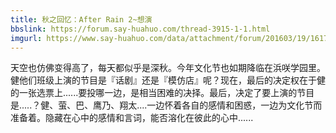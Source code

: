 ```yaml
---
title: 秋之回忆：After Rain 2~想演
bbslink: https://forum.say-huahuo.com/thread-3915-1-1.html
imgurl: https://www.say-huahuo.com/data/attachment/forum/201603/19/161718xqu6zmhpwwbw6wjs.png
---
```


天空也仿佛变得高了，每天都似乎是深秋。今年文化节也如期降临在浜咲学园里。健他们班级上演的节目是『话剧』还是『模仿店』呢？现在，最后的决定权在于健的一张选票上......要投哪一边，是相当困难的决择。最后，决定了要上演的节目是.....？健、萤、巴、鹰乃、翔太....一边怀着各自的感情和困惑，一边为文化节而准备着。隐藏在心中的感情和言词，能否溶化在彼此的心中......<!--more-->
